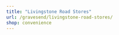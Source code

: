 ```yaml
---
title: "Livingstone Road Stores"
url: /gravesend/livingstone-road-stores/
shop: convenience
---
```

